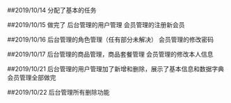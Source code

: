 ##2019/10/14
分配了基本的任务

##2019/10/15
做完了
后台管理的用户管理
会员管理的注册新会员

##2019/10/16
后台管理的角色管理（任有部分未解决）
会员管理的修改密码

##2019/10/17
后台管理的商品管理，商品套餐管理
会员管理的修改本人信息

##2019/10/21
后台管理的用户管理加了新增和删除，展示了基本信息和数据字典
会员管理全部做完

##2019/10/22
后台管理所有删除功能
